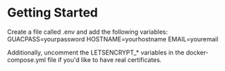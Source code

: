 # Getting Started

Create a file called .env and add the following variables:
GUACPASS=yourpassword
HOSTNAME=yourhostname
EMAIL=youremail

Additionally, uncomment the LETSENCRYPT_* variables in the docker-compose.yml file if you'd like to have real certificates.
